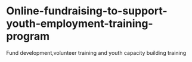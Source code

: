 # Online-fundraising-to-support-youth-employment-training-program
Fund development,volunteer training and youth capacity building training
